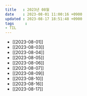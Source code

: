 ```yaml
---
title   : 2023년 08월
date    : 2023-08-01 11:00:16 +0900
updated : 2023-08-17 18:51:48 +0900
tags     : 
- TIL
---
```

- [[2023-08-01]]
- [[2023-08-03]]
- [[2023-08-04]]
- [[2023-08-05]]
- [[2023-08-06]]
- [[2023-08-07]]
- [[2023-08-09]]
- [[2023-08-10]]
- [[2023-08-16]]
- [[2023-08-17]]
